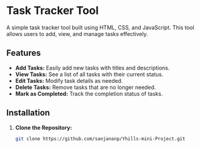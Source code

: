 # Task Tracker Tool

A simple task tracker tool built using HTML, CSS, and JavaScript. This tool allows users to add, view, and manage tasks effectively.

## Features

- **Add Tasks:** Easily add new tasks with titles and descriptions.
- **View Tasks:** See a list of all tasks with their current status.
- **Edit Tasks:** Modify task details as needed.
- **Delete Tasks:** Remove tasks that are no longer needed.
- **Mark as Completed:** Track the completion status of tasks.

## Installation

1. **Clone the Repository:**
   ```bash
   git clone https://github.com/sanjananp/Yhills-mini-Project.git

